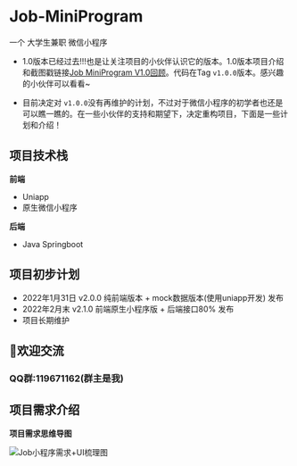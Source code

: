 # Job-MiniProgram
一个 大学生兼职 微信小程序



- 1.0版本已经过去!!!也是让关注项目的小伙伴认识它的版本。1.0版本项目介绍和截图戳链接[Job MiniProgram V1.0回顾](https://github.com/Gang-bb/Job-MiniProgram/wiki/Job-MiniProgram-V1.0%E5%9B%9E%E9%A1%BE)。代码在Tag  `v1.0.0`版本。感兴趣的小伙伴可以看看~

- 目前决定对 `v1.0.0`没有再维护的计划，不过对于微信小程序的初学者也还是可以瞧一瞧的。在一些小伙伴的支持和期望下，决定重构项目，下面是一些计划和介绍！



## 项目技术栈

**前端**

- Uniapp
- 原生微信小程序



**后端**

- Java Springboot


## 项目初步计划

- 2022年1月31日  v2.0.0 纯前端版本  + mock数据版本(使用uniapp开发) 发布
- 2022年2月末      v2.1.0 前端原生小程序版 + 后端接口80%  发布
- 项目长期维护




## :jack_o_lantern:欢迎交流

### QQ群:119671162(群主是我)



## 项目需求介绍

**项目需求思维导图**

![Job小程序需求+UI梳理图](http://img.gangbb.cn/xxx.png)






